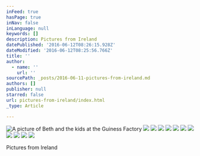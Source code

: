 ```yaml
---
inFeed: true
hasPage: true
inNav: false
inLanguage: null
keywords: []
description: Pictures from Ireland
datePublished: '2016-06-12T08:26:15.928Z'
dateModified: '2016-06-12T08:25:56.766Z'
title: ''
author:
  - name: ''
    url: ''
sourcePath: _posts/2016-06-11-pictures-from-ireland.md
authors: []
publisher: null
starred: false
url: pictures-from-ireland/index.html
_type: Article

---
```

![A picture of Beth and the kids at the Guiness Factory](https://the-grid-user-content.s3-us-west-2.amazonaws.com/b538e140-e10b-4f5f-b76c-9af1c00ea126.jpg)
![](https://the-grid-user-content.s3-us-west-2.amazonaws.com/a5402788-5208-459b-b04d-d6b5acc458e7.jpg)
![](https://the-grid-user-content.s3-us-west-2.amazonaws.com/a78a091e-d73d-4114-8b90-13946336eca0.jpg)
![](https://the-grid-user-content.s3-us-west-2.amazonaws.com/c6877b33-b99c-4b0e-b5cc-a4946d352e29.jpg)
![](https://the-grid-user-content.s3-us-west-2.amazonaws.com/f5c1d6b2-34be-421f-95a2-1bd674102a7a.jpg)
![](https://the-grid-user-content.s3-us-west-2.amazonaws.com/6e3cd378-50ff-4a00-bf20-37c17d60d195.jpg)
![](https://the-grid-user-content.s3-us-west-2.amazonaws.com/7ced6629-c8de-45fa-a91d-3669b5365650.jpg)
![](https://the-grid-user-content.s3-us-west-2.amazonaws.com/fae8d95e-d103-45c9-ac13-255fca7c1a63.jpg)
![](https://the-grid-user-content.s3-us-west-2.amazonaws.com/7e1a64ab-642e-46b4-993f-327c613a4747.jpg)
![](https://the-grid-user-content.s3-us-west-2.amazonaws.com/77fa5984-9146-4a91-8d69-215a11a81e5a.jpg)
![](https://the-grid-user-content.s3-us-west-2.amazonaws.com/23eaf59b-b0f6-49e0-8b88-c8ae7831f59d.jpg)
![](https://the-grid-user-content.s3-us-west-2.amazonaws.com/b7499a1a-db4b-48a2-8835-1797fa3eff1c.jpg)

Pictures from Ireland